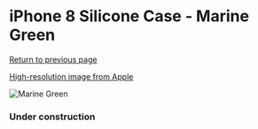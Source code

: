 # iPhone 8 Silicone Case - Marine Green

[Return to previous page](/iphone_7)

[High-resolution image from Apple](https://store.storeimages.cdn-apple.com/8756/as-images.apple.com/is/MRR72?wid=4500&hei=4500&fmt=png)

<div style="width: 384px"><img src="/everyphone/MRR72.png" alt="Marine Green"></div>

### Under construction
